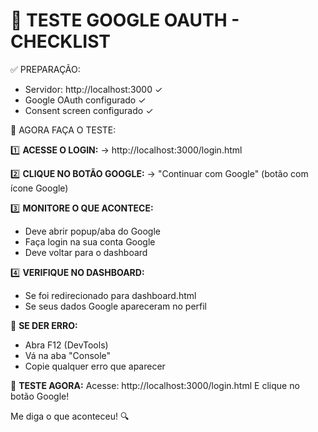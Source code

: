 🔵 TESTE GOOGLE OAUTH - CHECKLIST
================================

✅ PREPARAÇÃO:
- Servidor: http://localhost:3000 ✓
- Google OAuth configurado ✓
- Consent screen configurado ✓

🎯 AGORA FAÇA O TESTE:

1️⃣ **ACESSE O LOGIN:**
   → http://localhost:3000/login.html

2️⃣ **CLIQUE NO BOTÃO GOOGLE:**
   → "Continuar com Google" (botão com ícone Google)

3️⃣ **MONITORE O QUE ACONTECE:**
   - Deve abrir popup/aba do Google
   - Faça login na sua conta Google
   - Deve voltar para o dashboard

4️⃣ **VERIFIQUE NO DASHBOARD:**
   - Se foi redirecionado para dashboard.html
   - Se seus dados Google apareceram no perfil

🚨 **SE DER ERRO:**
- Abra F12 (DevTools)
- Vá na aba "Console"
- Copie qualquer erro que aparecer

📱 **TESTE AGORA:**
Acesse: http://localhost:3000/login.html
E clique no botão Google!

Me diga o que aconteceu! 🔍
